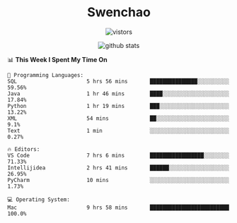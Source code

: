 <h1 align="center">Swenchao</h3>

<p align="center">
  <img src="https://visitor-badge.glitch.me/badge?page_id=Swenchao" alt="vistors" />
</p>

<p align="center">
  <img src="https://github-readme-stats.vercel.app/api?username=Swenchao&count_private=true&show_icons=true&theme=vue-dark&hide_title=true" alt="github stats" />
</p>

<!--START_SECTION:waka-->
📊 **This Week I Spent My Time On** 

```text
💬 Programming Languages: 
SQL                      5 hrs 56 mins       ███████████████░░░░░░░░░░   59.56% 
Java                     1 hr 46 mins        ████░░░░░░░░░░░░░░░░░░░░░   17.84% 
Python                   1 hr 19 mins        ███░░░░░░░░░░░░░░░░░░░░░░   13.22% 
XML                      54 mins             ██░░░░░░░░░░░░░░░░░░░░░░░   9.1% 
Text                     1 min               ░░░░░░░░░░░░░░░░░░░░░░░░░   0.27%

🔥 Editors: 
VS Code                  7 hrs 6 mins        █████████████████░░░░░░░░   71.33% 
Intellijidea             2 hrs 41 mins       ██████░░░░░░░░░░░░░░░░░░░   26.95% 
PyCharm                  10 mins             ░░░░░░░░░░░░░░░░░░░░░░░░░   1.73%

💻 Operating System: 
Mac                      9 hrs 58 mins       █████████████████████████   100.0%

```


<!--END_SECTION:waka-->
